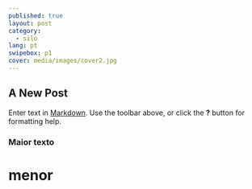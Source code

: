 ```yaml
---
published: true
layout: post
category:
  - silo
lang: pt
swipebox: p1
cover: media/images/cover2.jpg
---
```

## A New Post

Enter text in [Markdown](http://daringfireball.net/projects/markdown/). Use the toolbar above, or click the **?** button for formatting help.

### Maior texto

# menor


